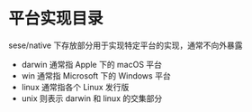 # 平台实现目录

sese/native 下存放部分用于实现特定平台的实现，通常不向外暴露

- darwin 通常指 Apple 下的 macOS 平台
- win    通常指 Microsoft 下的 Windows 平台
- linux  通常指各个 Linux 发行版
- unix   则表示 darwin 和 linux 的交集部分